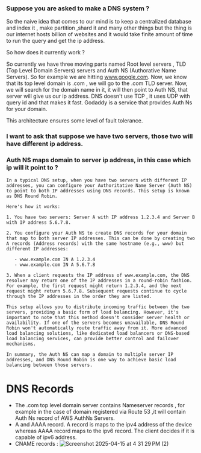 ### Suppose you are asked to make a DNS system ?

So the naive idea that comes to our mind is to keep a centralized database and index it , make partition ,shard it and many other things but the thing is our internet hosts billion of websites and
it would take finite amount of time to run the query and get the ip address.


So how does it currently work ?

So currently we have three moving parts named Root level servers , TLD (Top Level Domain Servers) servers and Auth NS (Authorative Name Servers).
So for example we are hitting www.google.com. Now, we know that its top level domain is .com , we will go to the .com TLD server. Now, we will search
for the domain name in it, it will then point to Auth NS, that server will give us our ip address. DNS doesn't use TCP , it uses UDP with query id and
that makes it fast. Godaddy is a service that provides Auth Ns for your domain. 

This architecture ensures some level of fault tolerance.

### I want to ask that suppose we have two servers, those two will have different ip address.
### Auth NS maps domain to server ip address, in this case which ip will it point to ?

```
In a typical DNS setup, when you have two servers with different IP addresses, you can configure your Authoritative Name Server (Auth NS) to point to both IP addresses using DNS records. This setup is known as DNS Round Robin.

Here's how it works:

1. You have two servers: Server A with IP address 1.2.3.4 and Server B with IP address 5.6.7.8.

2. You configure your Auth NS to create DNS records for your domain that map to both server IP addresses. This can be done by creating two A records (Address records) with the same hostname (e.g., www) but different IP addresses:

   - www.example.com IN A 1.2.3.4
   - www.example.com IN A 5.6.7.8

3. When a client requests the IP address of www.example.com, the DNS resolver may return one of the IP addresses in a round-robin fashion. For example, the first request might return 1.2.3.4, and the next request might return 5.6.7.8. Subsequent requests continue to cycle through the IP addresses in the order they are listed.

This setup allows you to distribute incoming traffic between the two servers, providing a basic form of load balancing. However, it's important to note that this method doesn't consider server health or availability. If one of the servers becomes unavailable, DNS Round Robin won't automatically route traffic away from it. More advanced load balancing solutions, like dedicated load balancers or DNS-based load balancing services, can provide better control and failover mechanisms.

In summary, the Auth NS can map a domain to multiple server IP addresses, and DNS Round Robin is one way to achieve basic load balancing between those servers.
```

# DNS Records

- The .com top level domain server contains Nameserver records , for example in the case of domain registered via Route 53 ,it will contain Auth Ns record of AWS AuthNs Servers.
- A and AAAA record. A record is maps to the ipv4 address of the device whereas AAAA record maps to the ipv6 record. The client decides if it is capable of ipv6 address.
- CNAME records : 
  ![Screenshot 2025-04-15 at 4 31 29 PM (2)](https://github.com/user-attachments/assets/5d886f87-9d9d-403c-b1fe-7c47f40c151e)


